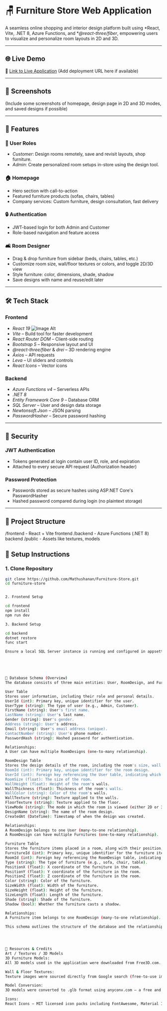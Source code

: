 # 🪑 Furniture Store Web Application

A seamless online shopping and interior design platform built using *React, Vite, .NET 8, Azure Functions, and **@react-three/fiber*, empowering users to visualize and personalize room layouts in 2D and 3D.

---

## 🌐 Live Demo

🔗 [Link to Live Application](#) (Add deployment URL here if available)

---

## 📸 Screenshots

(Include some screenshots of homepage, design page in 2D and 3D modes, and saved designs if possible)

---

## 🚀 Features

### 👤 User Roles
- *Customer*: Design rooms remotely, save and revisit layouts, shop furniture.
- *Admin*: Create personalized room setups in-store using the design tool.

### 🏠 Homepage
- Hero section with call-to-action
- Featured furniture products (sofas, chairs, tables)
- Company services: Custom furniture, design consultation, fast delivery

### 🔒 Authentication
- JWT-based login for both Admin and Customer
- Role-based navigation and feature access

### 🛋 Room Designer
- Drag & drop furniture from sidebar (beds, chairs, tables, etc.)
- Customize room size, wall/floor textures or colors, and toggle 2D/3D view
- Style furniture: color, dimensions, shade, shadow
- Save designs with name and reuse/edit later

---

## 🛠 Tech Stack

### Frontend
- *React 19*  ![Image Alt](image_url)
- *Vite* – Build tool for faster development
- *React Router DOM* – Client-side routing
- *Bootstrap 5* – Responsive layout and UI
- *@react-three/fiber* & *drei* – 3D rendering engine
- *Axios* – API requests
- *Leva* – UI sliders and controls
- *React Icons* – Vector icons

### Backend
- *Azure Functions v4* – Serverless APIs
- *.NET 8*
- *Entity Framework Core 9* – Database ORM
- *SQL Server* – User and design data storage
- *Newtonsoft.Json* – JSON parsing
- *PasswordHasher<T>* – Secure password hashing

---





## 🔐 Security

### JWT Authentication
- Tokens generated at login contain user ID, role, and expiration
- Attached to every secure API request (Authorization header)

### Password Protection
- Passwords stored as secure hashes using ASP.NET Core's PasswordHasher<T>
- Hashed password compared during login (no plaintext storage)

---




## 📁 Project Structure
/frontend - React + Vite frontend
/backend - Azure Functions (.NET 8) backend
/public - Assets like textures, models





## 🧪 Setup Instructions

### 1. Clone Repository
```bash
git clone https://github.com/Mathushanan/Furniture-Store.git
cd furniture-store


2. Frontend Setup

cd frontend
npm install
npm run dev

3. Backend Setup

cd backend
dotnet restore
func start

Ensure a local SQL Server instance is running and configured in appsettings.json





💾 Database Schema (Overview)
The database consists of three main entities: User, RoomDesign, and Furniture. These entities are related to each other to store user information, room design details, and associated furniture for each user.

User Table
Stores user information, including their role and personal details.
UserId (int): Primary key, unique identifier for the user.
UserType (string): The type of user (e.g., Admin, Customer).
FirstName (string): User's first name.
LastName (string): User's last name.
Gender (string): User's gender.
Address (string): User's address.
Email (string): User's email address (unique).
ContactNumber (string): User's phone number.
PasswordHash (string): Hashed password for authentication.

Relationships:
A User can have multiple RoomDesigns (one-to-many relationship).

RoomDesign Table
Stores the design details of the room, including the room's size, wall attributes, and associated furniture.
RoomId (int): Primary key, unique identifier for the room design.
UserId (int): Foreign key referencing the User table, indicating which user owns the design.
RoomSize (float): The size of the room.
WallHeight (float): Height of the room's walls.
WallThickness (float): Thickness of the room's walls.
WallColor (string): Color of the room's walls.
WallTexture (string): Texture applied to the walls.
FloorTexture (string): Texture applied to the floor.
ViewMode (string): The mode in which the room is viewed (either 2D or 3D).
DesignName (string): The name of the room design.
CreatedAt (DateTime): Timestamp of when the design was created.

Relationships:
A RoomDesign belongs to one User (many-to-one relationship).
A RoomDesign can have multiple Furnitures (one-to-many relationship).

Furniture Table
Stores the furniture items placed in a room, along with their position, size, and styling.
FurnitureId (int): Primary key, unique identifier for the furniture item.
RoomId (int): Foreign key referencing the RoomDesign table, indicating which room the furniture belongs to.
Type (string): The type of furniture (e.g., sofa, chair, table).
PositionX (float): X coordinate of the furniture in the room.
PositionY (float): Y coordinate of the furniture in the room.
PositionZ (float): Z coordinate of the furniture in the room.
Color (string): Color of the furniture.
SizeWidth (float): Width of the furniture.
SizeHeight (float): Height of the furniture.
SizeLength (float): Length of the furniture.
Shade (string): Shade of the furniture.
Shadow (bool): Whether the furniture casts a shadow.

Relationships:
A Furniture item belongs to one RoomDesign (many-to-one relationship).

This schema outlines the structure of the database and the relationships between users, their room designs, and the furniture placed within those designs, ensuring a seamless interior design and furniture shopping experience.




🎨 Resources & Credits
Art / Textures / 3D Models
3D Furniture Models:
All 3D models used in the application were downloaded from Free3D.com. These models are free to use under their respective free licenses.

Wall & Floor Textures:
Texture images were sourced directly from Google search (free-to-use images). Used solely for demonstration purposes.

Model Conversion:
3D models were converted to .glb format using anyconv.com – a free and easy-to-use model conversion tool.

Icons:
React Icons – MIT licensed icon packs including FontAwesome, Material Icons, and others.
